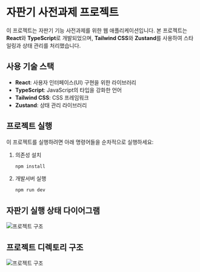 # 자판기 사전과제 프로젝트

이 프로젝트는 자판기 기능 사전과제를 위한 웹 애플리케이션입니다. 본 프로젝트는 **React**와 **TypeScript**로 개발되었으며, **Tailwind CSS**와 **Zustand**를 사용하여 스타일링과 상태 관리를 처리했습니다.

## 사용 기술 스택

- **React**: 사용자 인터페이스(UI) 구현을 위한 라이브러리
- **TypeScript**: JavaScript의 타입을 강화한 언어
- **Tailwind CSS**: CSS 프레임워크
- **Zustand**: 상태 관리 라이브러리

## 프로젝트 실행

이 프로젝트를 실행하려면 아래 명령어들을 순차적으로 실행하세요:

1. 의존성 설치
   ```bash
   npm install
2. 개발서버 실행
   ```bash
   npm run dev

## 자판기 실행 상태 다이어그램
![프로젝트 구조](./my-app/public/diagram.png)
## 프로젝트 디렉토리 구조

![프로젝트 구조](./my-app/public/fileTree.png)

